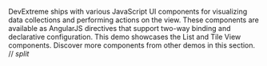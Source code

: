 DevExtreme ships with various JavaScript UI components for visualizing data collections and performing actions on the view. These components are available as AngularJS directives that support two-way binding and declarative configuration. This demo showcases the List and Tile View components. Discover more components from other demos in this section.
// _split_